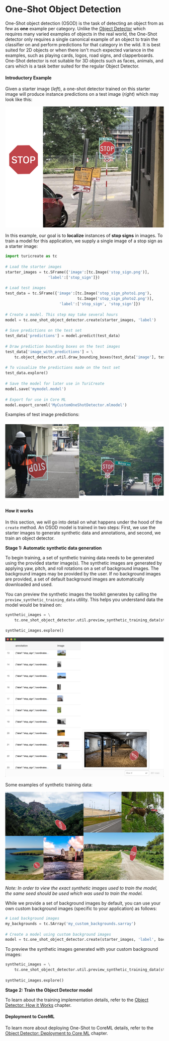 # One-Shot Object Detection

One-Shot object detection (OSOD) is the task of detecting an object from as few as **one** example per category. Unlike the [Object Detector](https://apple.github.io/turicreate/docs/userguide/object_detection) which requires many varied examples of objects in the real world, the One-Shot detector only requires a single canonical example of an object to train the classifier on and perform predictions for that category in the wild. It is best suited for 2D objects or when there isn't much expected variance in the examples, such as playing cards, logos, road signs, and clapperboards. One-Shot detector is not suitable for 3D objects such as faces, animals, and cars which is a task better suited for the regular Object Detector. 


#### Introductory Example

Given a starter image (*left*), a one-shot detector trained on this starter image will produce instance predictions on a test image (*right*) which may look like this:

![Stop Sign vector and prediction images](images/stop_sign_sample.jpg) 

In this example, our goal is to **localize** instances of **stop signs** in images. To train a model for this application, we supply a single image of a stop sign as a starter image:


```python
import turicreate as tc

# Load the starter images
starter_images = tc.SFrame({'image':[tc.Image('stop_sign.png')],
                   'label':['stop_sign']})

# Load test images
test_data = tc.SFrame({'image':[tc.Image('stop_sign_photo1.png'), 
                                tc.Image('stop_sign_photo2.png')],
                        'label':['stop_sign', 'stop_sign']})

# Create a model. This step may take several hours                                      
model = tc.one_shot_object_detector.create(starter_images, 'label')

# Save predictions on the test set
test_data['predictions'] = model.predict(test_data)

# Draw prediction bounding boxes on the test images
test_data['image_with_predictions'] = \
	tc.object_detector.util.draw_bounding_boxes(test_data['image'], test_data['predictions']) 

# To visualize the predictions made on the test set
test_data.explore()

# Save the model for later use in TuriCreate
model.save('mymodel.model')

# Export for use in Core ML
model.export_coreml('MyCustomOneShotDetector.mlmodel')
```


Examples of test image predictions:

![Sample prediction image - 1 and 2](images/sample_prediction_images_1_2.jpg)


#### How it works

In this section, we will go into detail on what happens under the hood of the `create` method. An OSOD model is trained in two steps: First, we use the starter images to generate synthetic data and annotations, and second, we train an object detector.

**Stage 1: Automatic synthetic data generation**

To begin training, a set of synthetic training data needs to be generated using the provided starter image(s). 
The synthetic images are generated by applying yaw, pitch, and roll rotations on a set of background images. The background images may be provided by the user. If no background images are provided, a set of default background images are automatically downloaded and used.

You can preview the synthetic images the toolkit generates by calling the `preview_synthetic_training_data` utility. This helps you understand data the model would be trained on:  


```python
synthetic_images = \
    tc.one_shot_object_detector.util.preview_synthetic_training_data(starter_images, 'label')

synthetic_images.explore()
```

![Explore synthetic images](images/synthetic_images_explore.jpg)

Some examples of synthetic training data:

![Sample synthetic images](images/synthetic_images_collage.jpg)


*Note: In order to view the exact synthetic images used to train the model, the same seed should be used which was used to train the model.*

While we provide a set of background images by default, you can use your own custom background images (specific to your application) as follows:    

```python
# Load background images
my_backgrounds = tc.SArray('my_custom_backgrounds.sarray')

# Create a model using custom background images                                    
model = tc.one_shot_object_detector.create(starter_images, 'label', backgrounds=my_backgrounds)
```

To preview the synthetic images generated with your custom background images:

```python
synthetic_images = \
    tc.one_shot_object_detector.util.preview_synthetic_training_data(starter_images, 'label', my_backgrounds)

synthetic_images.explore()
```

**Stage 2: Train the Object Detector model**

To learn about the training implementation details, refer to the [Object Detector: How it Works](https://apple.github.io/turicreate/docs/userguide/object_detection/how-it-works.html) chapter.



#### Deployment to CoreML

To learn more about deploying One-Shot to CoreML details, refer to the [Object Detector: Deployment to Core ML](https://apple.github.io/turicreate/docs/userguide/object_detection/export-coreml.html) chapter.

